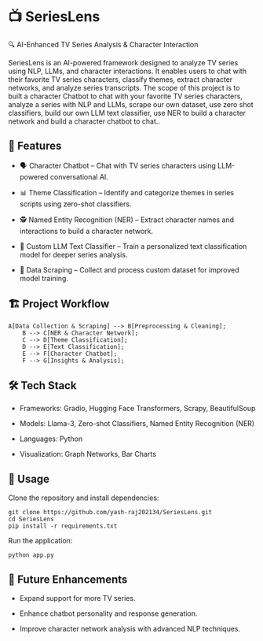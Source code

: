 # 📺 SeriesLens
🔍 AI-Enhanced TV Series Analysis & Character Interaction

SeriesLens is an AI-powered framework designed to analyze TV series using NLP, LLMs, and character interactions. It enables users to chat with their favorite TV series characters, classify themes, extract character networks, and analyze series transcripts.
The scope of this project is to built a character Chatbot to chat with your favorite TV series characters, analyze a series with NLP and LLMs, scrape our own dataset, use zero shot classifiers, build our own LLM text classifier, use NER to build a character network and build a character chatbot to chat..

## 🚀 Features
- 🗣️ Character Chatbot – Chat with TV series characters using LLM-powered conversational AI.

- 📊 Theme Classification – Identify and categorize themes in series scripts using zero-shot classifiers.

- 🕵️ Named Entity Recognition (NER) – Extract character names and interactions to build a character network.

- 🤖 Custom LLM Text Classifier – Train a personalized text classification model for deeper series analysis.

- 📡 Data Scraping – Collect and process custom dataset for improved model training.

## 🏗️ Project Workflow
```
A[Data Collection & Scraping] --> B[Preprocessing & Cleaning];
    B --> C[NER & Character Network];
    C --> D[Theme Classification];
    D --> E[Text Classification];
    E --> F[Character Chatbot];
    F --> G[Insights & Analysis];
```
## 🛠️ Tech Stack

- Frameworks: Gradio, Hugging Face Transformers, Scrapy, BeautifulSoup

- Models: Llama-3, Zero-shot Classifiers, Named Entity Recognition (NER)

- Languages: Python

- Visualization: Graph Networks, Bar Charts

## 🏃 Usage
Clone the repository and install dependencies:
```
git clone https://github.com/yash-raj202134/SeriesLens.git
cd SeriesLens
pip install -r requirements.txt
```
Run the application:
```
python app.py
```
## 📌 Future Enhancements
- Expand support for more TV series.

- Enhance chatbot personality and response generation.

- Improve character network analysis with advanced NLP techniques.




